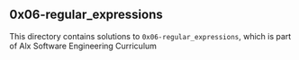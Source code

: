 ## 0x06-regular_expressions   
This directory contains solutions to `0x06-regular_expressions`, which is part of Alx Software Engineering Curriculum